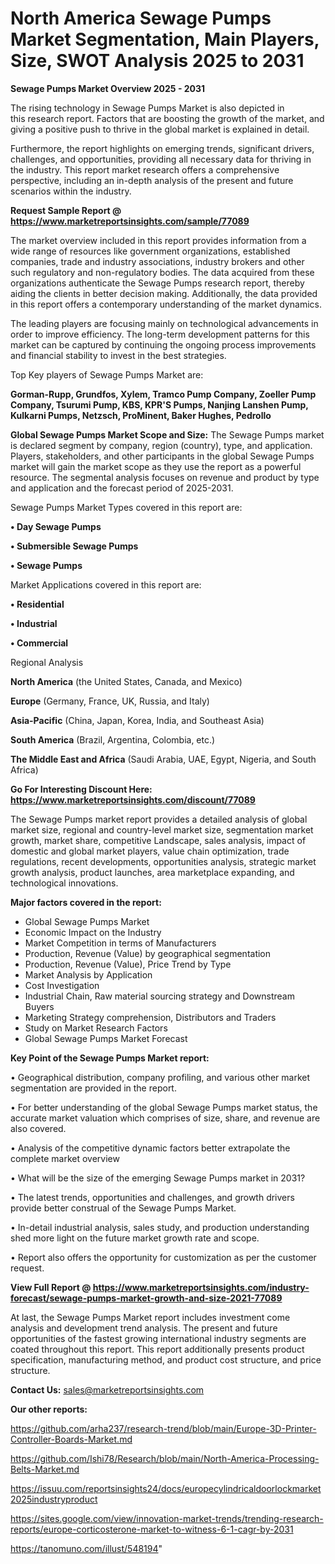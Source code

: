# North America Sewage Pumps Market Segmentation, Main Players, Size, SWOT Analysis 2025 to 2031

<Strong> Sewage Pumps Market Overview 2025 - 2031</strong>

The rising technology in Sewage Pumps Market is also depicted in this research report. Factors that are boosting the growth of the market, and giving a positive push to thrive in the global market is explained in detail.

Furthermore, the report highlights on emerging trends, significant drivers, challenges, and opportunities, providing all necessary data for thriving in the industry. This report market research offers a comprehensive perspective, including an in-depth analysis of the present and future scenarios within the industry.

<strong>Request Sample Report @ <a href=https://www.marketreportsinsights.com/sample/77089>https://www.marketreportsinsights.com/sample/77089</a></strong>

The market overview included in this report provides information from a wide range of resources like government organizations, established companies, trade and industry associations, industry brokers and other such regulatory and non-regulatory bodies. The data acquired from these organizations authenticate the Sewage Pumps research report, thereby aiding the clients in better decision making. Additionally, the data provided in this report offers a contemporary understanding of the market dynamics.

The leading players are focusing mainly on technological advancements in order to improve efficiency. The long-term development patterns for this market can be captured by continuing the ongoing process improvements and financial stability to invest in the best strategies.

Top Key players of Sewage Pumps Market are:

<strong>Gorman-Rupp, Grundfos, Xylem, Tramco Pump Company, Zoeller Pump Company, Tsurumi Pump, KBS, KPR&#39;S Pumps, Nanjing Lanshen Pump, Kulkarni Pumps, Netzsch, ProMinent, Baker Hughes, Pedrollo</strong>

<strong><b>Global Sewage Pumps Market Scope and Size:</b></strong>
The Sewage Pumps market is declared segment by company, region (country), type, and application. Players, stakeholders, and other participants in the global Sewage Pumps market will gain the market scope as they use the report as a powerful resource. The segmental analysis focuses on revenue and product by type and application and the forecast period of 2025-2031.

Sewage Pumps Market Types covered in this report are:

<strong>• Day Sewage Pumps

• Submersible Sewage Pumps

• Sewage Pumps</strong>

Market Applications covered in this report are:

<strong>• Residential

• Industrial

• Commercial</strong> 

Regional Analysis

<strong>North America</strong> (the United States, Canada, and Mexico)

<strong>Europe</strong> (Germany, France, UK, Russia, and Italy)

<strong>Asia-Pacific</strong> (China, Japan, Korea, India, and Southeast Asia)

<strong>South America</strong> (Brazil, Argentina, Colombia, etc.)

<strong>The Middle East and Africa</strong> (Saudi Arabia, UAE, Egypt, Nigeria, and South Africa)

<strong>Go For Interesting Discount Here: <a href=https://www.marketreportsinsights.com/discount/77089>https://www.marketreportsinsights.com/discount/77089</a></strong>

The Sewage Pumps market report provides a detailed analysis of global market size, regional and country-level market size, segmentation market growth, market share, competitive Landscape, sales analysis, impact of domestic and global market players, value chain optimization, trade regulations, recent developments, opportunities analysis, strategic market growth analysis, product launches, area marketplace expanding, and technological innovations.

<strong><b>Major factors covered in the report:</b></strong>
<ul>
  <li>Global Sewage Pumps Market </li>
  <li>Economic Impact on the Industry</li>
  <li>Market Competition in terms of Manufacturers</li>
  <li>Production, Revenue (Value) by geographical segmentation</li>
  <li>Production, Revenue (Value), Price Trend by Type</li>
  <li>Market Analysis by Application</li>
  <li>Cost Investigation</li>
  <li>Industrial Chain, Raw material sourcing strategy and Downstream Buyers</li>
  <li>Marketing Strategy comprehension, Distributors and Traders</li>
  <li>Study on Market Research Factors</li>
  <li>Global Sewage Pumps Market Forecast</li>
</ul>

<strong><b>Key Point of the Sewage Pumps Market report:</b></strong>

• Geographical distribution, company profiling, and various other market segmentation are provided in the report.

• For better understanding of the global Sewage Pumps market status, the accurate market valuation which comprises of size, share, and revenue are also covered.

• Analysis of the competitive dynamic factors better extrapolate the complete market overview

• What will be the size of the emerging Sewage Pumps market in 2031?

• The latest trends, opportunities and challenges, and growth drivers provide better construal of the Sewage Pumps Market.

• In-detail industrial analysis, sales study, and production understanding shed more light on the future market growth rate and scope.

• Report also offers the opportunity for customization as per the customer request.

<strong><b>View Full Report @ <a href=https://www.marketreportsinsights.com/industry-forecast/sewage-pumps-market-growth-and-size-2021-77089>https://www.marketreportsinsights.com/industry-forecast/sewage-pumps-market-growth-and-size-2021-77089</a></b></strong>


At last, the Sewage Pumps Market report includes investment come analysis and development trend analysis. The present and future opportunities of the fastest growing international industry segments are coated throughout this report. This report additionally presents product specification, manufacturing method, and product cost structure, and price structure.

<strong>Contact Us:</strong>
sales@marketreportsinsights.com

<strong>Our other reports:</strong>

<a href=https://github.com/arha237/research-trend/blob/main/Europe-3D-Printer-Controller-Boards-Market.md>https://github.com/arha237/research-trend/blob/main/Europe-3D-Printer-Controller-Boards-Market.md</a>

<a href=https://github.com/Ishi78/Research/blob/main/North-America-Processing-Belts-Market.md>https://github.com/Ishi78/Research/blob/main/North-America-Processing-Belts-Market.md</a>

<a href=https://issuu.com/reportsinsights24/docs/europecylindricaldoorlockmarket2025industryproduct>https://issuu.com/reportsinsights24/docs/europecylindricaldoorlockmarket2025industryproduct</a>

<a href=https://sites.google.com/view/innovation-market-trends/trending-research-reports/europe-corticosterone-market-to-witness-6-1-cagr-by-2031>https://sites.google.com/view/innovation-market-trends/trending-research-reports/europe-corticosterone-market-to-witness-6-1-cagr-by-2031</a>

<a href=https://tanomuno.com/illust/548194>https://tanomuno.com/illust/548194</a>"
